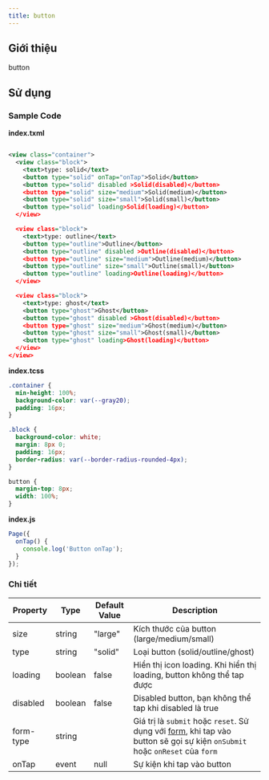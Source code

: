 ```yaml
---
title: button
---
```


## Giới thiệu

button

## Sử dụng

### Sample Code

**index.txml**

```xml

<view class="container">
  <view class="block">
    <text>type: solid</text>
    <button type="solid" onTap="onTap">Solid</button>
    <button type="solid" disabled >Solid(disabled)</button>
    <button type="solid" size="medium">Solid(medium)</button>
    <button type="solid" size="small">Solid(small)</button>
    <button type="solid" loading>Solid(loading)</button>
  </view>

  <view class="block">
    <text>type: outline</text>
    <button type="outline">Outline</button>
    <button type="outline" disabled >Outline(disabled)</button>
    <button type="outline" size="medium">Outline(medium)</button>
    <button type="outline" size="small">Outline(small)</button>
    <button type="outline" loading>Outline(loading)</button>
  </view>

  <view class="block">
    <text>type: ghost</text>
    <button type="ghost">Ghost</button>
    <button type="ghost" disabled >Ghost(disabled)</button>
    <button type="ghost" size="medium">Ghost(medium)</button>
    <button type="ghost" size="small">Ghost(small)</button>
    <button type="ghost" loading>Ghost(loading)</button>
  </view>
</view>
```

**index.tcss**

```css
.container {
  min-height: 100%;
  background-color: var(--gray20);
  padding: 16px;
}

.block {
  background-color: white;
  margin: 8px 0;
  padding: 16px;
  border-radius: var(--border-radius-rounded-4px);
}

button {
  margin-top: 8px;
  width: 100%;
}
```

**index.js**

```js
Page({
  onTap() {
    console.log('Button onTap');
  }
});
```

### Chi tiết

| Property  | Type    | Default Value | Description                                                                                                                                             |
| --------- | ------- | ------------- | ------------------------------------------------------------------------------------------------------------------------------------------------------- |
| size      | string  | "large"       | Kích thước của button (large/medium/small)                                                                                                              |
| type      | string  | "solid"       | Loại button (solid/outline/ghost)                                                                                                                       |
| loading   | boolean | false         | Hiển thị icon loading. Khi hiển thị loading, button không thể tap được                                                                                  |
| disabled  | boolean | false         | Disabled button, bạn không thể tap khi disabled là true                                                                                                 |
| form-type | string  |               | Giá trị là `submit` hoặc `reset`. Sử dụng với [form](/docs/component/form/form), khi tap vào button sẽ gọi sự kiện `onSubmit` hoặc `onReset` của `form` |
| onTap     | event   | null          | Sự kiện khi tap vào button                                                                                                                              |
